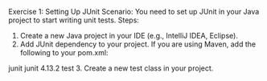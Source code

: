 Exercise 1: Setting Up JUnit 
Scenario: 
You need to set up JUnit in your Java project to start writing unit tests. 
Steps: 
1. Create a new Java project in your IDE (e.g., IntelliJ IDEA, Eclipse). 
2. Add JUnit dependency to your project. If you are using Maven, add the following to your 
pom.xml: 
<dependency> 
<groupId>junit</groupId> 
<artifactId>junit</artifactId> 
<version>4.13.2</version> 
<scope>test</scope> 
</dependency> 
3. Create a new test class in your project.
